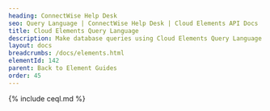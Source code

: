 ```yaml
---
heading: ConnectWise Help Desk
seo: Query Language | ConnectWise Help Desk | Cloud Elements API Docs
title: Cloud Elements Query Language
description: Make database queries using Cloud Elements Query Language.
layout: docs
breadcrumbs: /docs/elements.html
elementId: 142
parent: Back to Element Guides
order: 45
---
```


{% include ceql.md %}
